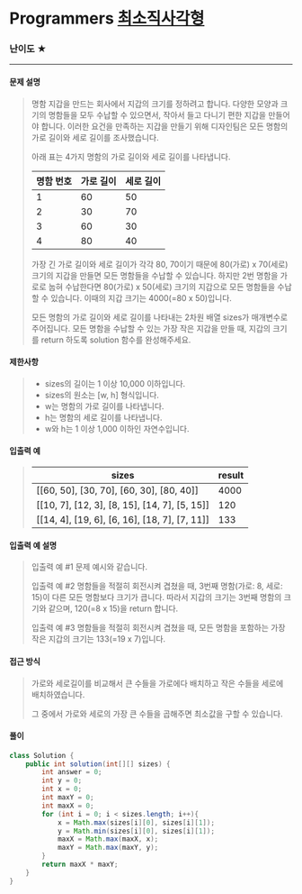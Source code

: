 # Programmers [최소직사각형](https://school.programmers.co.kr/learn/courses/30/lessons/86491)

### 난이도 ★

---

#### 문제 설명

> 명함 지갑을 만드는 회사에서 지갑의 크기를 정하려고 합니다. 다양한 모양과 크기의 명함들을 모두 수납할 수 있으면서, 작아서 들고 다니기 편한 지갑을 만들어야 합니다. 이러한 요건을 만족하는 지갑을 만들기 위해 디자인팀은 모든 명함의 가로 길이와 세로 길이를 조사했습니다.
>
> 아래 표는 4가지 명함의 가로 길이와 세로 길이를 나타냅니다.
>
> | 명함 번호 | 가로 길이 | 세로 길이 |
> | --------- | --------- | --------- |
> | 1         | 60        | 50        |
> | 2         | 30        | 70        |
> | 3         | 60        | 30        |
> | 4         | 80        | 40        |
>
> 가장 긴 가로 길이와 세로 길이가 각각 80, 70이기 때문에 80(가로) x 70(세로) 크기의 지갑을 만들면 모든 명함들을 수납할 수 있습니다. 하지만 2번 명함을 가로로 눕혀 수납한다면 80(가로) x 50(세로) 크기의 지갑으로 모든 명함들을 수납할 수 있습니다. 이때의 지갑 크기는 4000(=80 x 50)입니다.
>
> 모든 명함의 가로 길이와 세로 길이를 나타내는 2차원 배열 sizes가 매개변수로 주어집니다. 모든 명함을 수납할 수 있는 가장 작은 지갑을 만들 때, 지갑의 크기를 return 하도록 solution 함수를 완성해주세요.

#### 제한사항

>- sizes의 길이는 1 이상 10,000 이하입니다.
>  - sizes의 원소는 [w, h] 형식입니다.
>   - w는 명함의 가로 길이를 나타냅니다.
>   - h는 명함의 세로 길이를 나타냅니다.
>   - w와 h는 1 이상 1,000 이하인 자연수입니다.

#### 입출력 예

> | sizes                                         | result |
> | --------------------------------------------- | ------ |
> | [[60, 50], [30, 70], [60, 30], [80, 40]]      | 4000   |
> | [[10, 7], [12, 3], [8, 15], [14, 7], [5, 15]] | 120    |
> | [[14, 4], [19, 6], [6, 16], [18, 7], [7, 11]] | 133    |

#### 입출력 예 설명

>입출력 예 #1
>문제 예시와 같습니다.
>
>입출력 예 #2
>명함들을 적절히 회전시켜 겹쳤을 때, 3번째 명함(가로: 8, 세로: 15)이 다른 모든 명함보다 크기가 큽니다. 따라서 지갑의 크기는 3번째 명함의 크기와 같으며, 120(=8 x 15)을 return 합니다.
>
>입출력 예 #3
>명함들을 적절히 회전시켜 겹쳤을 때, 모든 명함을 포함하는 가장 작은 지갑의 크기는 133(=19 x 7)입니다.

#### 접근 방식

> 가로와 세로길이를 비교해서 큰 수들을 가로에다 배치하고 작은 수들을 세로에 배치하였습니다.
>
> 그 중에서 가로와 세로의 가장 큰 수들을 곱해주면 최소값을 구할 수 있습니다.

#### 풀이

```java
class Solution {
    public int solution(int[][] sizes) {  
        int answer = 0;
        int y = 0;
        int x = 0;
        int maxY = 0;
        int maxX = 0;
        for (int i = 0; i < sizes.length; i++){
            x = Math.max(sizes[i][0], sizes[i][1]);
            y = Math.min(sizes[i][0], sizes[i][1]);
            maxX = Math.max(maxX, x);
            maxY = Math.max(maxY, y);
        }
        return maxX * maxY;
    }
}
```

